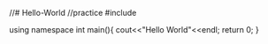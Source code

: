 //# Hello-World
//practice
#include <iostream>

using namespace
int main(){
  cout<<"Hello World"<<endl;
  return 0;
}
